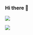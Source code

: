 ### Hi there 👋
![](https://github-readme-stats.vercel.app/api?username=fidele000&show_icons=true&count_private=true)

![](https://github-readme-stats.vercel.app/api/top-langs/?username=fidele000&layout=compact)


<!--
**fidele000/fidele000** is a ✨ _special_ ✨ repository because its `README.md` (this file) appears on your GitHub profile.

Here are some ideas to get you started:

- 🔭 I’m currently working on ...
- 🌱 I’m currently learning ...
- 👯 I’m looking to collaborate on ...
- 🤔 I’m looking for help with ...
- 💬 Ask me about ...
- 📫 How to reach me: ...
- 😄 Pronouns: ...
- ⚡ Fun fact: ...
-->
